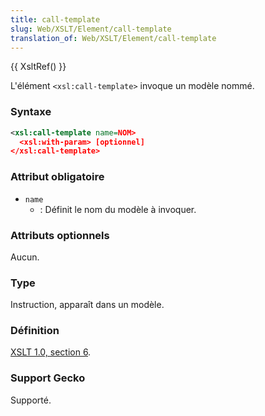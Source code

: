 ```yaml
---
title: call-template
slug: Web/XSLT/Element/call-template
translation_of: Web/XSLT/Element/call-template
---
```


{{ XsltRef() }}

L'élément `<xsl:call-template>` invoque un modèle nommé.

### Syntaxe

```xml
<xsl:call-template name=NOM>
  <xsl:with-param> [optionnel]
</xsl:call-template>
```

### Attribut obligatoire

- `name`
  - : Définit le nom du modèle à invoquer.

### Attributs optionnels

Aucun.

### Type

Instruction, apparaît dans un modèle.

### Définition

[XSLT 1.0, section 6](http://www.w3.org/TR/xslt#named-templates).

### Support Gecko

Supporté.
